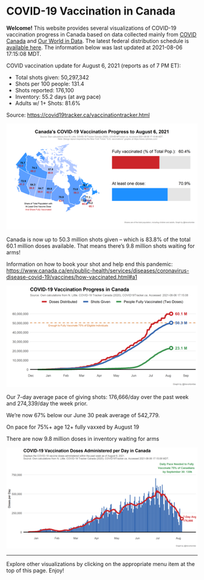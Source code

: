 COVID-19 Vaccination in Canada
==============================

**Welcome!** This website provides several visualizations of COVID-19
vaccination progress in Canada based on data collected mainly from
[COVID Canada](https://covid19tracker.ca/vaccinationtracker.html) and
[Our World in Data](https://ourworldindata.org/covid-vaccinations). The
latest federal distribution schedule is [available
here](https://www.canada.ca/en/public-health/services/diseases/2019-novel-coronavirus-infection/prevention-risks/covid-19-vaccine-treatment/vaccine-rollout.html).
The information below was last updated at 2021-08-06 17:15:08 MDT.

COVID vaccination update for August 6, 2021 (reports as of 7 PM ET):

-   Total shots given: 50,297,342
-   Shots per 100 people: 131.4
-   Shots reported: 176,100
-   Inventory: 55.2 days (at avg pace)
-   Adults w/ 1+ Shots: 81.6%

Source:
<a href="https://covid19tracker.ca/vaccinationtracker.html" class="uri">https://covid19tracker.ca/vaccinationtracker.html</a>

![](Plots/plot_main.png)

Canada is now up to 50.3 million shots given – which is 83.8% of the
total 60.1 million doses available. That means there’s 9.8 million shots
waiting for arms!

Information on how to book your shot and help end this pandemic:
<a href="https://www.canada.ca/en/public-health/services/diseases/coronavirus-disease-covid-19/vaccines/how-vaccinated.html#a1" class="uri">https://www.canada.ca/en/public-health/services/diseases/coronavirus-disease-covid-19/vaccines/how-vaccinated.html#a1</a>

![](Plots/plot_total.png)

Our 7-day average pace of giving shots: 176,666/day over the past week
and 274,339/day the week prior.

We’re now 67% below our June 30 peak average of 542,779.

On pace for 75%+ age 12+ fully vaxxed by August 19

There are now 9.8 million doses in inventory waiting for arms

![](Plots/pace_national.png)

------------------------------------------------------------------------

Explore other visualizations by clicking on the appropriate menu item at
the top of this page. Enjoy!
